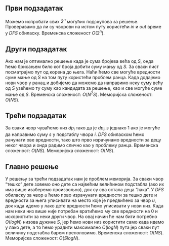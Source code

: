 ## Први подзадатак
Можемо испробати свих $2^n$ могућих подскупова за решење. Проверавамо да ли су чворови на истом путу користећи $in$ и $out$ време у *DFS* обиласку. Временска сложеност $O(2^n)$.

## Други подзадатак
Ако нам је оптимално решење када је сума бројева већа од $S$, онда ћемо брисањем било ког броја добити суму мању од $S$. За сваки лист посматрајмо пут од корена до њега. Наћи ћемо све могуће вредности суме мање од $S$ на том путу користећи проблем ранца. Када додајемо нови чвор у ранац и добијемо да можемо да направимо неку суму већу од $S$ узећемо ту суму као кандидата за решење, као и све могуће суме мање од $S$. Временска сложеност: $O(N^2S)$. Меморијска сложеност: $O(NS)$.

## Трећи подзадатак
За сваки чвор чуваћемо низ $dp_i$ тако да је $dp_i,s$ једнако 1 ако је могуће да направимо суму $s$ у подстаблу чвора $i$. *DFS* обиласком ћемо рачунати ове вредности, тако што прво израчунамо вредности за децу неког чвора и онда радимо слично као у проблему ранца. Временска сложеност: $O(NS)$. Меморијска сложеност: $O(NS)$.

## Главно решење
У решењу за трећи подзадатак нам је проблем меморија. За сваки чвор “тешко” дете зовемо оно дете са највећим велићином подстабла (ако их има више изаберемо произвољно), док су сва остала деца “лака”.  У *DFS* обиласку за чвор $u$ ћемо прво израчунати вредности за тешко дете и вредности за њега уписивати на место које је предвићено за чвор $u$, док када идемо у лако дете вредности ћемо уписивати у нови низ. Када нам неки низ више није потребан вратићемо му све вредности на $0$ и искористити за неки други чвор. На овај начин ће нам бити потребно $O(logN)$ низова дужине $S$, јер ћемо нови низ користити само када идемо у лако дете, а то ћемо урадити максимално $O(logN)$ пута јер сваки пут величину подстабла барем преполовимо. Временска сложеност: $O(NS)$. Меморијска сложеност: $O(SlogN)$.


